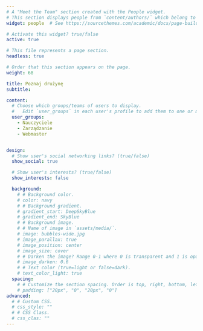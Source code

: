 ```yaml
---
# A "Meet the Team" section created with the People widget.
# This section displays people from `content/authors/` which belong to the `user_groups` below.
widget: people  # See https://sourcethemes.com/academic/docs/page-builder/

# Activate this widget? true/false
active: true

# This file represents a page section.
headless: true

# Order that this section appears on the page.
weight: 68

title: Poznaj drużynę
subtitle:

content:
  # Choose which groups/teams of users to display.
  #   Edit `user_groups` in each user's profile to add them to one or more of these groups.
  user_groups:
    - Nauczyciele
    - Zarządzanie
    - Webmaster


design:
  # Show user's social networking links? (true/false)
  show_social: true

  # Show user's interests? (true/false)
  show_interests: false

  background:
    # # Background color.
    # color: navy
    # # Background gradient.
    # gradient_start: DeepSkyBlue
    # gradient_end: SkyBlue
    # # Background image.
    # # Name of image in `assets/media/`.
    # image: bubbles-wide.jpg
    # image_parallax: true
    # image_position: center
    # image_size: cover
    # # Darken the image? Range 0-1 where 0 is transparent and 1 is opaque.
    # image_darken: 0.6
    # # Text color (true=light or false=dark).
    # text_color_light: true
  spacing:
    # # Customize the section spacing. Order is top, right, bottom, left.
    # padding: ["20px", "0", "20px", "0"]
advanced:
  # # Custom CSS.
  # css_style: ""
  # # CSS Class.
  # css_clas: ""
---
```


